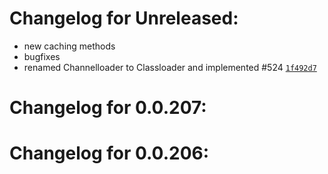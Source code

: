 Changelog for Unreleased:
======================

- new caching methods
- bugfixes
- renamed Channelloader to Classloader and implemented #524 [`1f492d7`](https://github.com/thkl/homebridge-homematic/commit/1f492d7e4fdb022652387511e28ecb4a6f0b9a67)

Changelog for 0.0.207:
======================

Changelog for 0.0.206:
======================
